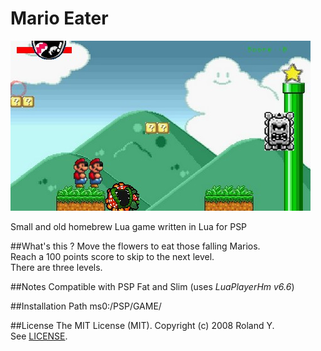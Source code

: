 Mario Eater
===========

![Screenshot](screenshot.jpg)

Small and old homebrew Lua game written in Lua for PSP 


##What's this ?
Move the flowers to eat those falling Marios.<br/>
Reach a 100 points score to skip to the next level.<br/>
There are three levels.<br/>

##Notes
Compatible with PSP Fat and Slim (uses *LuaPlayerHm v6.6*)

##Installation Path
ms0:/PSP/GAME/

##License
The MIT License (MIT). Copyright (c) 2008 Roland Y.<br/>
See [LICENSE](license).



